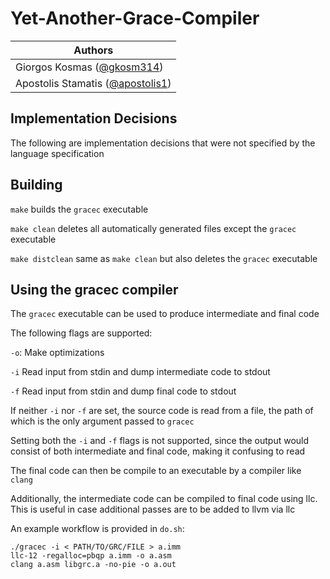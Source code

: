 # Yet-Another-Grace-Compiler

| Authors                                                                |
|------------------------------------------------------------------------|
| Giorgos Kosmas  ([@gkosm314](https://github.com/gkosm314)) |
| Apostolis Stamatis ([@apostolis1](https://github.com/apostolis1))      |

## Implementation Decisions

The following are implementation decisions that were not specified by the language specification

## Building

`make` builds the `gracec` executable

`make clean` deletes all automatically generated files except the `gracec` executable

`make distclean` same as `make clean` but also deletes the `gracec` executable

## Using the gracec compiler

The `gracec` executable can be used to produce intermediate and final code

The following flags are supported:

`-o`: Make optimizations

`-i` Read input from stdin and dump intermediate code to stdout

`-f` Read input from stdin and dump final code to stdout

If neither `-i` nor `-f` are set, the source code is read from a file, the path of which is the only argument passed to `gracec`

Setting both the `-i` and `-f` flags is not supported, since the output would consist of both intermediate and final code, making it confusing to read 

The final code can then be compile to an executable by a compiler like `clang`

Additionally, the intermediate code can be compiled to final code using llc. This is useful in case additional passes are to be added to llvm via llc

An example workflow is provided in `do.sh`:

```
./gracec -i < PATH/TO/GRC/FILE > a.imm
llc-12 -regalloc=pbqp a.imm -o a.asm
clang a.asm libgrc.a -no-pie -o a.out
```
